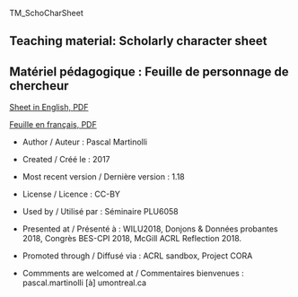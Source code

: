 TM_SchoCharSheet
## Teaching material: Scholarly character sheet
## Matériel pédagogique : Feuille de personnage de chercheur

[Sheet in English, PDF](https://github.com/pmartinolli/TM_SchoCharSheet/blob/master/TM_SchoCharSheet-v1.18-en.pdf)

[Feuille en français, PDF](https://github.com/pmartinolli/TM_SchoCharSheet/blob/master/TM_SchoCharSheet-v1.18-fr.pdf)

* Author / Auteur : Pascal Martinolli

* Created / Créé le : 2017

* Most recent version / Dernière version : 1.18

* License / Licence : CC-BY

* Used by / Utilisé par  : Séminaire PLU6058

* Presented at / Présenté à : WILU2018, Donjons & Données probantes 2018, Congrès BES-CPI 2018, McGill ACRL Reflection 2018.

* Promoted through / Diffusé via : ACRL sandbox, Project CORA

* Commments are welcomed at / Commentaires bienvenues : pascal.martinolli [à] umontreal.ca
